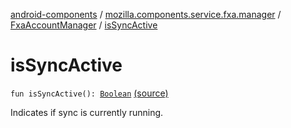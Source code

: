 [android-components](../../index.md) / [mozilla.components.service.fxa.manager](../index.md) / [FxaAccountManager](index.md) / [isSyncActive](./is-sync-active.md)

# isSyncActive

`fun isSyncActive(): `[`Boolean`](https://kotlinlang.org/api/latest/jvm/stdlib/kotlin/-boolean/index.html) [(source)](https://github.com/mozilla-mobile/android-components/blob/master/components/service/firefox-accounts/src/main/java/mozilla/components/service/fxa/manager/FxaAccountManager.kt#L402)

Indicates if sync is currently running.

